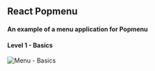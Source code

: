 ## React Popmenu

#### An example of a menu application for Popmenu

#### Level 1 - Basics
![Menu - Basics](https://user-images.githubusercontent.com/60116865/146431936-404a928e-3b11-4c6c-9c3c-b9d0590ed0c8.gif)
